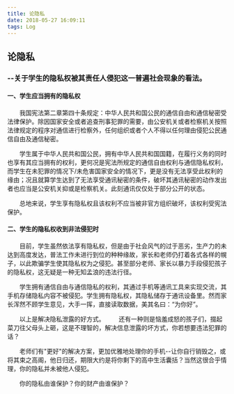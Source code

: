 ```yaml
---
title: 论隐私
date: 2018-05-27 16:09:11
tags: Log
---
```


## 论隐私
### --关于学生的隐私权被其责任人侵犯这一普遍社会现象的看法。
<!-- more -->
#### 一、学生应当拥有的隐私权

　　我国宪法第二章第四十条规定：中华人民共和国公民的通信自由和通信秘密受法律保护。除因国家安全或者追查刑事犯罪的需要，由公安机关或者检察机关按照法律规定的程序对通信进行检察外，任何组织或者个人不得以任何理由侵犯公民通信自由及通信秘密。

　　学生属于中华人民共和国公民，拥有中华人民共和国国籍，在履行义务的同时也享有其应当拥有的权利，更何况是宪法所规定的通信自由权利与通信隐私权利，而学生在未犯罪的情况下/未危害国家安全的情况下，更是没有无法享受此权利的缘由；况且就算学生达到了无法享受通讯秘密的条件，破坏其通讯秘密的动作发出者也应当是公安机关抑或是检察机关。此刻通讯仅仅处于部分公开的状态。
    
　　总地来说，学生享有隐私权且该权利不应当被非官方组织破坏，该权利受宪法保护。

#### 二、学生的隐私权收到非法侵犯时
　　目前，学生虽然依法享有隐私权，但是由于社会风气的过于恶劣，生产力的未达到高度发达，普法工作未进行到位的种种缘故，家长和老师仍打着各式各样的幌子，以此欺骗学生使其隐私权为之侵犯。甚至部分老师、家长以暴力手段侵犯孩子的隐私权，这无疑是一种无知孟浪的违法行径。

　　学生拥有通信自由与通信隐私的权利，其通过手机等通讯工具来实现交流，其手机存储隐私内容不被侵犯。学生拥有隐私权，其隐私储存于通讯设备里。然而家长浑然不顾学生意见，大手一挥，直接读取数据，美其名曰：“为你好”。

　　以上是解决隐私泄露的好方式。
　　还有一种则是恼羞成怒的孩子们，掇起菜刀往父母头上砸，这是不理智的，解决信息泄露的坏方式，你若想要违法犯罪的话？

　　老师们有"更好"的解决方案，更加优雅地处理你的手机--让你自行销毁之，或将其束之高阁，他日归还，期限大约是将你剩下的高中生活囊括？当然这很合乎情理，你的隐私并未被他人侵犯。

　　你的隐私由谁保护？你的财产由谁保护？